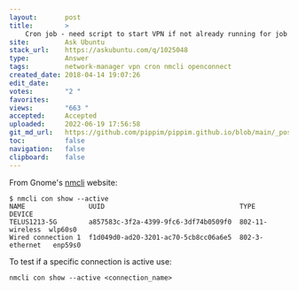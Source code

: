 ```yaml
---
layout:       post
title:        >
    Cron job - need script to start VPN if not already running for job
site:         Ask Ubuntu
stack_url:    https://askubuntu.com/q/1025048
type:         Answer
tags:         network-manager vpn cron nmcli openconnect
created_date: 2018-04-14 19:07:26
edit_date:    
votes:        "2 "
favorites:    
views:        "663 "
accepted:     Accepted
uploaded:     2022-06-19 17:56:58
git_md_url:   https://github.com/pippim/pippim.github.io/blob/main/_posts/2018/2018-04-14-Cron-job-need-script-to-start-VPN-if-not-already-running-for-job.md
toc:          false
navigation:   false
clipboard:    false
---
```


From Gnome's [nmcli][1] website:

``` 
$ nmcli con show --active
NAME                UUID                                  TYPE             DEVICE  
TELUS1213-5G        a857583c-3f2a-4399-9fc6-3df74b0509f0  802-11-wireless  wlp60s0 
Wired connection 1  f1d049d0-ad20-3201-ac70-5cb8cc06a6e5  802-3-ethernet   enp59s0 
```

To test if a specific connection is active use:

``` 
nmcli con show --active <connection_name>
```

  [1]: https://developer.gnome.org/NetworkManager/stable/nmcli.html
